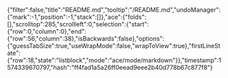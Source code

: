 {"filter":false,"title":"README.md","tooltip":"/README.md","undoManager":{"mark":-1,"position":-1,"stack":[]},"ace":{"folds":[],"scrolltop":285,"scrollleft":0,"selection":{"start":{"row":0,"column":0},"end":{"row":56,"column":38},"isBackwards":false},"options":{"guessTabSize":true,"useWrapMode":false,"wrapToView":true},"firstLineState":{"row":18,"state":"listblock","mode":"ace/mode/markdown"}},"timestamp":1574339670797,"hash":"ff4fad1a5a26ff0eead9eee2b40d778b67c877f8"}